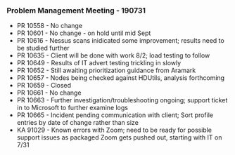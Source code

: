 ### Problem Management Meeting - 190731

* PR 10558 - No change
* PR 10601 - No change - on hold until mid Sept
* PR 10616 - Nessus scans inidicated some improvement; results need to be studied further
* PR 10635 - Client will be done with work 8/2; load testing to follow
* PR 10649 - Results of IT advert testing trickling in slowly
* PR 10652 - Still awaiting prioritization guidance from Aramark
* PR 10657 - Nodes being checked against HDUtils, analysis forthcoming
* PR 10659 - Closed
* PR 10661 - No change
* PR 10663 - Further investigation/troubleshooting ongoing; support ticket in to Microsoft to further examine logs
* PR 10665 - Incident pending communication with client; Sort profile entries by date of change rather than size
* KA 91029 - Known errors with Zoom; need to be ready for possible support issues as packaged Zoom gets pushed out, starting with IT on 7/31